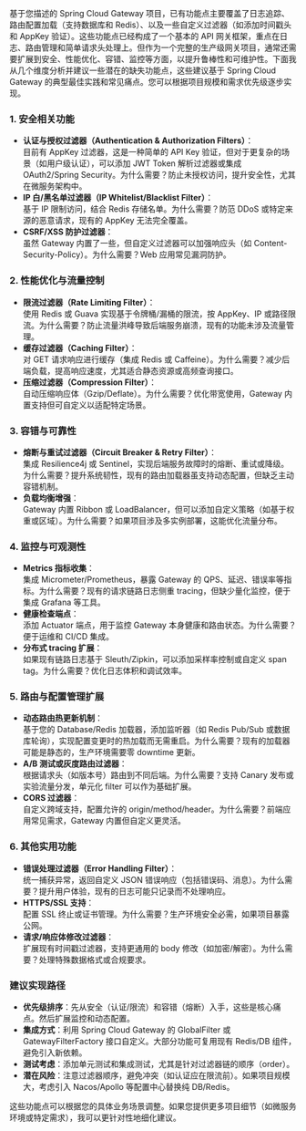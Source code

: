 
基于您描述的 Spring Cloud Gateway 项目，已有功能点主要覆盖了日志追踪、路由配置加载（支持数据库和 Redis）、以及一些自定义过滤器（如添加时间戳头和 AppKey 验证）。这些功能点已经构成了一个基本的 API 网关框架，重点在日志、路由管理和简单请求头处理上。但作为一个完整的生产级网关项目，通常还需要扩展到安全、性能优化、容错、监控等方面，以提升鲁棒性和可维护性。下面我从几个维度分析并建议一些潜在的缺失功能点，这些建议基于 Spring Cloud Gateway 的典型最佳实践和常见痛点。您可以根据项目规模和需求优先级逐步实现。

### 1. **安全相关功能**
- **认证与授权过滤器（Authentication & Authorization Filters）**：  
  目前有 AppKey 过滤器，这是一种简单的 API Key 验证，但对于更复杂的场景（如用户级认证），可以添加 JWT Token 解析过滤器或集成 OAuth2/Spring Security。为什么需要？防止未授权访问，提升安全性，尤其在微服务架构中。
- **IP 白/黑名单过滤器（IP Whitelist/Blacklist Filter）**：  
  基于 IP 限制访问，结合 Redis 存储名单。为什么需要？防范 DDoS 或特定来源的恶意请求，现有的 AppKey 无法完全覆盖。
- **CSRF/XSS 防护过滤器**：  
  虽然 Gateway 内置了一些，但自定义过滤器可以加强响应头（如 Content-Security-Policy）。为什么需要？Web 应用常见漏洞防护。

### 2. **性能优化与流量控制**
- **限流过滤器（Rate Limiting Filter）**：  
  使用 Redis 或 Guava 实现基于令牌桶/漏桶的限流，按 AppKey、IP 或路径限流。为什么需要？防止流量洪峰导致后端服务崩溃，现有的功能未涉及流量管理。
- **缓存过滤器（Caching Filter）**：  
  对 GET 请求响应进行缓存（集成 Redis 或 Caffeine）。为什么需要？减少后端负载，提高响应速度，尤其适合静态资源或高频查询接口。
- **压缩过滤器（Compression Filter）**：  
  自动压缩响应体（Gzip/Deflate）。为什么需要？优化带宽使用，Gateway 内置支持但可自定义以适配特定场景。

### 3. **容错与可靠性**
- **熔断与重试过滤器（Circuit Breaker & Retry Filter）**：  
  集成 Resilience4j 或 Sentinel，实现后端服务故障时的熔断、重试或降级。为什么需要？提升系统韧性，现有的路由加载器虽支持动态配置，但缺乏主动容错机制。
- **负载均衡增强**：  
  Gateway 内置 Ribbon 或 LoadBalancer，但可以添加自定义策略（如基于权重或区域）。为什么需要？如果项目涉及多实例部署，这能优化流量分布。

### 4. **监控与可观测性**
- **Metrics 指标收集**：  
  集成 Micrometer/Prometheus，暴露 Gateway 的 QPS、延迟、错误率等指标。为什么需要？现有的请求链路日志侧重 tracing，但缺少量化监控，便于集成 Grafana 等工具。
- **健康检查端点**：  
  添加 Actuator 端点，用于监控 Gateway 本身健康和路由状态。为什么需要？便于运维和 CI/CD 集成。
- **分布式 tracing 扩展**：  
  如果现有链路日志基于 Sleuth/Zipkin，可以添加采样率控制或自定义 span tag。为什么需要？优化日志体积和调试效率。

### 5. **路由与配置管理扩展**
- **动态路由热更新机制**：  
  基于您的 Database/Redis 加载器，添加监听器（如 Redis Pub/Sub 或数据库轮询），实现配置变更时的热加载而无需重启。为什么需要？现有的加载器可能是静态的，生产环境需要零 downtime 更新。
- **A/B 测试或灰度路由过滤器**：  
  根据请求头（如版本号）路由到不同后端。为什么需要？支持 Canary 发布或实验流量分发，单元化 filter 可以作为基础扩展。
- **CORS 过滤器**：  
  自定义跨域支持，配置允许的 origin/method/header。为什么需要？前端应用常见需求，Gateway 内置但自定义更灵活。

### 6. **其他实用功能**
- **错误处理过滤器（Error Handling Filter）**：  
  统一捕获异常，返回自定义 JSON 错误响应（包括错误码、消息）。为什么需要？提升用户体验，现有的日志可能只记录而不处理响应。
- **HTTPS/SSL 支持**：  
  配置 SSL 终止或证书管理。为什么需要？生产环境安全必需，如果项目暴露公网。
- **请求/响应体修改过滤器**：  
  扩展现有时间戳过滤器，支持更通用的 body 修改（如加密/解密）。为什么需要？处理特殊数据格式或合规要求。

### 建议实现路径
- **优先级排序**：先从安全（认证/限流）和容错（熔断）入手，这些是核心痛点。然后扩展监控和动态配置。
- **集成方式**：利用 Spring Cloud Gateway 的 GlobalFilter 或 GatewayFilterFactory 接口自定义。大部分功能可复用现有 Redis/DB 组件，避免引入新依赖。
- **测试考虑**：添加单元测试和集成测试，尤其是针对过滤器链的顺序（order）。
- **潜在风险**：注意过滤器顺序，避免冲突（如认证应在限流前）。如果项目规模大，考虑引入 Nacos/Apollo 等配置中心替换纯 DB/Redis。

这些功能点可以根据您的具体业务场景调整。如果您提供更多项目细节（如微服务环境或特定需求），我可以更针对性地细化建议。